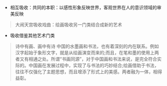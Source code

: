 - 相互吸收：共同的本职：以感性形象反映世界，客观世界在人的意识领域的审美反映
> 大闹天宫吸收戏曲：绘画吸收另一门类结合成新的艺术
- 吸收借鉴其他艺术门类
> 诗中有画、画中有诗
> 中国的水墨画和书法，也有着深刻的内在联系。例如汉字起始于象形文字，就是从绘画演变而来的;而且，在笔和墨的使用上两者又有相通之处。所谓“书画同源”，对于中国画和书法来说，是完全符合实际的。中国画在发展过程中，实现了与书法的巧妙结合;绘画借助于书法，往往不仅强化了主题思想，而且增添了形式上的美感。两者融为一体，相得益彰。
